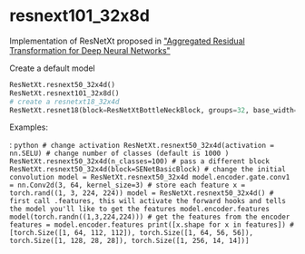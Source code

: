 # resnext101_32x8d
Implementation of ResNetXt proposed in [\"Aggregated Residual
Transformation for Deep Neural
Networks\"](https://arxiv.org/pdf/1611.05431.pdf)

 Create a default model

 ``` python
 ResNetXt.resnext50_32x4d()
 ResNetXt.resnext101_32x8d()
 # create a resnetxt18_32x4d
 ResNetXt.resnet18(block=ResNetXtBottleNeckBlock, groups=32, base_width=4)
 ```

 Examples:

 :   ``` python
     # change activation
     ResNetXt.resnext50_32x4d(activation = nn.SELU)
     # change number of classes (default is 1000 )
     ResNetXt.resnext50_32x4d(n_classes=100)
     # pass a different block
     ResNetXt.resnext50_32x4d(block=SENetBasicBlock)
     # change the initial convolution
     model = ResNetXt.resnext50_32x4d
     model.encoder.gate.conv1 = nn.Conv2d(3, 64, kernel_size=3)
     # store each feature
     x = torch.rand((1, 3, 224, 224))
     model = ResNetXt.resnext50_32x4d()
     # first call .features, this will activate the forward hooks and tells the model you'll like to get the features
     model.encoder.features
     model(torch.randn((1,3,224,224)))
     # get the features from the encoder
     features = model.encoder.features
     print([x.shape for x in features])
     #[torch.Size([1, 64, 112, 112]), torch.Size([1, 64, 56, 56]), torch.Size([1, 128, 28, 28]), torch.Size([1, 256, 14, 14])]
     ```

 